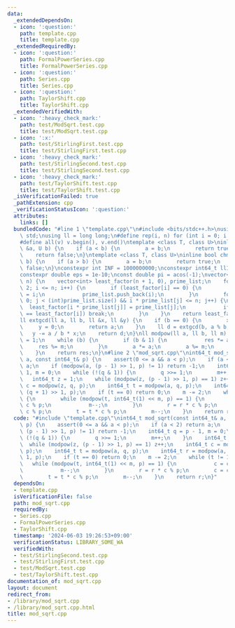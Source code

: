```yaml
---
data:
  _extendedDependsOn:
  - icon: ':question:'
    path: template.cpp
    title: template.cpp
  _extendedRequiredBy:
  - icon: ':question:'
    path: FormalPowerSeries.cpp
    title: FormalPowerSeries.cpp
  - icon: ':question:'
    path: Series.cpp
    title: Series.cpp
  - icon: ':question:'
    path: TaylorShift.cpp
    title: TaylorShift.cpp
  _extendedVerifiedWith:
  - icon: ':heavy_check_mark:'
    path: test/ModSqrt.test.cpp
    title: test/ModSqrt.test.cpp
  - icon: ':x:'
    path: test/StirlingFirst.test.cpp
    title: test/StirlingFirst.test.cpp
  - icon: ':heavy_check_mark:'
    path: test/StirlingSecond.test.cpp
    title: test/StirlingSecond.test.cpp
  - icon: ':heavy_check_mark:'
    path: test/TaylorShift.test.cpp
    title: test/TaylorShift.test.cpp
  _isVerificationFailed: true
  _pathExtension: cpp
  _verificationStatusIcon: ':question:'
  attributes:
    links: []
  bundledCode: "#line 1 \"template.cpp\"\n#include <bits/stdc++.h>\nusing namespace\
    \ std;\nusing ll = long long;\n#define rep(i, n) for (int i = 0; i < n; i++)\n\
    #define all(v) v.begin(), v.end()\ntemplate <class T, class U>\ninline bool chmax(T\
    \ &a, U b) {\n    if (a < b) {\n        a = b;\n        return true;\n    }\n\
    \    return false;\n}\ntemplate <class T, class U>\ninline bool chmin(T &a, U\
    \ b) {\n    if (a > b) {\n        a = b;\n        return true;\n    }\n    return\
    \ false;\n}\nconstexpr int INF = 1000000000;\nconstexpr int64_t llINF = 3000000000000000000;\n\
    constexpr double eps = 1e-10;\nconst double pi = acos(-1);\nvector<int> calc_factor(int\
    \ n) {\n    vector<int> least_factor(n + 1, 0), prime_list;\n    for (int i =\
    \ 2; i <= n; i++) {\n        if (least_factor[i] == 0) {\n            least_factor[i]\
    \ = i;\n            prime_list.push_back(i);\n        }\n        for (int j =\
    \ 0; j < (int)prime_list.size() && i * prime_list[j] <= n; j++) {\n          \
    \  least_factor[i * prime_list[j]] = prime_list[j];\n            if (prime_list[j]\
    \ == least_factor[i]) break;\n        }\n    }\n    return least_factor;\n}\n\
    ll extgcd(ll a, ll b, ll &x, ll &y) {\n    if (b == 0) {\n        x = 1;\n   \
    \     y = 0;\n        return a;\n    }\n    ll d = extgcd(b, a % b, y, x);\n \
    \   y -= a / b * x;\n    return d;\n}\nll modpow(ll a, ll b, ll m) {\n    ll res\
    \ = 1;\n    while (b) {\n        if (b & 1) {\n            res *= a;\n       \
    \     res %= m;\n        }\n        a *= a;\n        a %= m;\n        b >>= 1;\n\
    \    }\n    return res;\n}\n#line 2 \"mod_sqrt.cpp\"\nint64_t mod_sqrt(const int64_t&\
    \ a, const int64_t& p) {\n    assert(0 <= a && a < p);\n    if (a < 2) return\
    \ a;\n    if (modpow(a, (p - 1) >> 1, p) != 1) return -1;\n    int64_t q = p -\
    \ 1, m = 0;\n    while (!(q & 1)) {\n        q >>= 1;\n        m++;\n    }\n \
    \   int64_t z = 1;\n    while (modpow(z, (p - 1) >> 1, p) == 1) z++;\n    int64_t\
    \ c = modpow(z, q, p);\n    int64_t t = modpow(a, q, p);\n    int64_t r = modpow(a,\
    \ (q + 1) >> 1, p);\n    if (t == 0) return 0;\n    m -= 2;\n    while (t != 1)\
    \ {\n        while (modpow(t, int64_t(1) << m, p) == 1) {\n            c = c *\
    \ c % p;\n            m--;\n        }\n        r = r * c % p;\n        c = c *\
    \ c % p;\n        t = t * c % p;\n        m--;\n    }\n    return r;\n}\n"
  code: "#include \"template.cpp\"\nint64_t mod_sqrt(const int64_t& a, const int64_t&\
    \ p) {\n    assert(0 <= a && a < p);\n    if (a < 2) return a;\n    if (modpow(a,\
    \ (p - 1) >> 1, p) != 1) return -1;\n    int64_t q = p - 1, m = 0;\n    while\
    \ (!(q & 1)) {\n        q >>= 1;\n        m++;\n    }\n    int64_t z = 1;\n  \
    \  while (modpow(z, (p - 1) >> 1, p) == 1) z++;\n    int64_t c = modpow(z, q,\
    \ p);\n    int64_t t = modpow(a, q, p);\n    int64_t r = modpow(a, (q + 1) >>\
    \ 1, p);\n    if (t == 0) return 0;\n    m -= 2;\n    while (t != 1) {\n     \
    \   while (modpow(t, int64_t(1) << m, p) == 1) {\n            c = c * c % p;\n\
    \            m--;\n        }\n        r = r * c % p;\n        c = c * c % p;\n\
    \        t = t * c % p;\n        m--;\n    }\n    return r;\n}"
  dependsOn:
  - template.cpp
  isVerificationFile: false
  path: mod_sqrt.cpp
  requiredBy:
  - Series.cpp
  - FormalPowerSeries.cpp
  - TaylorShift.cpp
  timestamp: '2024-06-03 19:26:53+09:00'
  verificationStatus: LIBRARY_SOME_WA
  verifiedWith:
  - test/StirlingSecond.test.cpp
  - test/StirlingFirst.test.cpp
  - test/ModSqrt.test.cpp
  - test/TaylorShift.test.cpp
documentation_of: mod_sqrt.cpp
layout: document
redirect_from:
- /library/mod_sqrt.cpp
- /library/mod_sqrt.cpp.html
title: mod_sqrt.cpp
---
```

